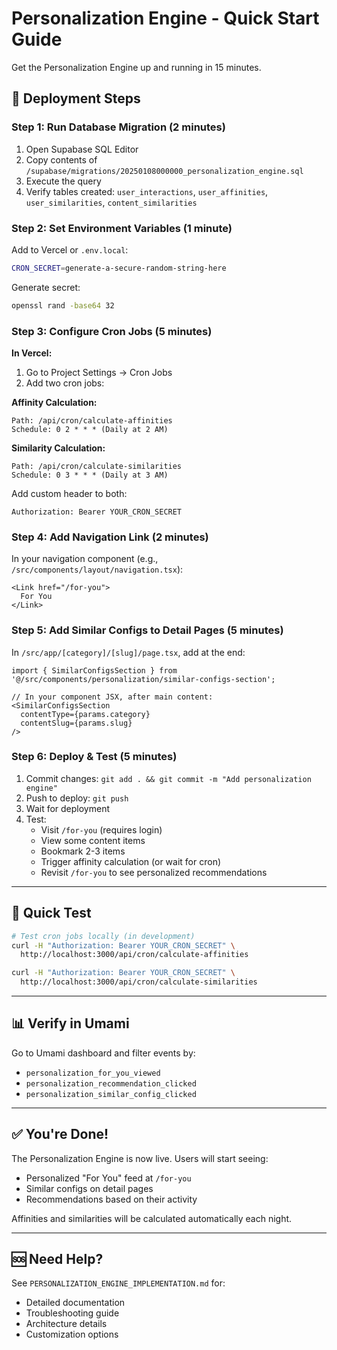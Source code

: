 # Personalization Engine - Quick Start Guide

Get the Personalization Engine up and running in 15 minutes.

## 🚀 Deployment Steps

### Step 1: Run Database Migration (2 minutes)

1. Open Supabase SQL Editor
2. Copy contents of `/supabase/migrations/20250108000000_personalization_engine.sql`
3. Execute the query
4. Verify tables created: `user_interactions`, `user_affinities`, `user_similarities`, `content_similarities`

### Step 2: Set Environment Variables (1 minute)

Add to Vercel or `.env.local`:

```bash
CRON_SECRET=generate-a-secure-random-string-here
```

Generate secret:
```bash
openssl rand -base64 32
```

### Step 3: Configure Cron Jobs (5 minutes)

**In Vercel:**
1. Go to Project Settings → Cron Jobs
2. Add two cron jobs:

**Affinity Calculation:**
```
Path: /api/cron/calculate-affinities
Schedule: 0 2 * * * (Daily at 2 AM)
```

**Similarity Calculation:**
```
Path: /api/cron/calculate-similarities  
Schedule: 0 3 * * * (Daily at 3 AM)
```

Add custom header to both:
```
Authorization: Bearer YOUR_CRON_SECRET
```

### Step 4: Add Navigation Link (2 minutes)

In your navigation component (e.g., `/src/components/layout/navigation.tsx`):

```tsx
<Link href="/for-you">
  For You
</Link>
```

### Step 5: Add Similar Configs to Detail Pages (5 minutes)

In `/src/app/[category]/[slug]/page.tsx`, add at the end:

```tsx
import { SimilarConfigsSection } from '@/src/components/personalization/similar-configs-section';

// In your component JSX, after main content:
<SimilarConfigsSection 
  contentType={params.category} 
  contentSlug={params.slug} 
/>
```

### Step 6: Deploy & Test (5 minutes)

1. Commit changes: `git add . && git commit -m "Add personalization engine"`
2. Push to deploy: `git push`
3. Wait for deployment
4. Test:
   - Visit `/for-you` (requires login)
   - View some content items
   - Bookmark 2-3 items
   - Trigger affinity calculation (or wait for cron)
   - Revisit `/for-you` to see personalized recommendations

---

## 🧪 Quick Test

```bash
# Test cron jobs locally (in development)
curl -H "Authorization: Bearer YOUR_CRON_SECRET" \
  http://localhost:3000/api/cron/calculate-affinities

curl -H "Authorization: Bearer YOUR_CRON_SECRET" \
  http://localhost:3000/api/cron/calculate-similarities
```

---

## 📊 Verify in Umami

Go to Umami dashboard and filter events by:
- `personalization_for_you_viewed`
- `personalization_recommendation_clicked`
- `personalization_similar_config_clicked`

---

## ✅ You're Done!

The Personalization Engine is now live. Users will start seeing:
- Personalized "For You" feed at `/for-you`
- Similar configs on detail pages
- Recommendations based on their activity

Affinities and similarities will be calculated automatically each night.

---

## 🆘 Need Help?

See `PERSONALIZATION_ENGINE_IMPLEMENTATION.md` for:
- Detailed documentation
- Troubleshooting guide
- Architecture details
- Customization options
